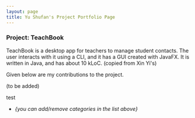 ```yaml
---
layout: page
title: Yu Shufan's Project Portfolio Page
---
```


### Project: TeachBook

TeachBook is a desktop app for teachers to manage student contacts. The user interacts with it using a CLI,
and it has a GUI created with JavaFX. It is written in Java, and has about 10 kLoC. (copied from Xin Yi's)

Given below are my contributions to the project.

(to be added)

test

* _{you can add/remove categories in the list above}_
